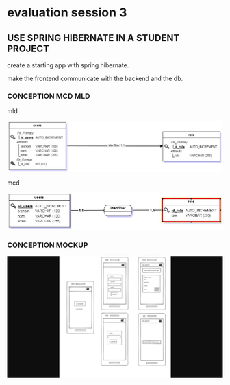 # evaluation session 3

## USE SPRING HIBERNATE IN A STUDENT PROJECT

create a starting app with spring hibernate.

make the frontend communicate with the backend and the db.

### CONCEPTION MCD MLD

mld

![](sql-mcd-mockup/MLD.JPG?raw=true)

mcd

![](sql-mcd-mockup/MCD.JPG?raw=true)

### CONCEPTION MOCKUP

![](sql-mcd-mockup/mock.jpg?raw=true)

